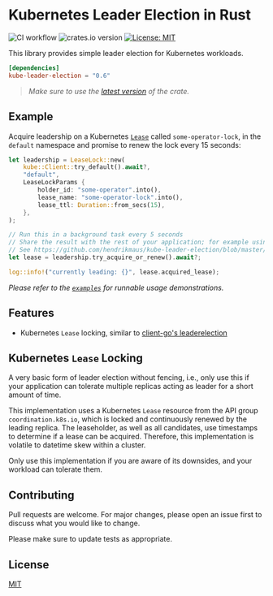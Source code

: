 # Kubernetes Leader Election in Rust

![CI workflow](https://github.com/hendrikmaus/kube-leader-election/actions/workflows/ci.yaml/badge.svg)
![crates.io version](https://img.shields.io/crates/v/kube-leader-election)
[![License: MIT](https://img.shields.io/badge/License-MIT-yellow.svg)](https://opensource.org/licenses/MIT)

This library provides simple leader election for Kubernetes workloads.

```toml
[dependencies]
kube-leader-election = "0.6"
```

> *Make sure to use the [latest version](https://crates.io/crates/kube-leader-election/versions) of the crate.*

## Example

Acquire leadership on a Kubernetes [`Lease`](https://kubernetes.io/docs/reference/kubernetes-api/cluster-resources/lease-v1/) called `some-operator-lock`, in the `default` namespace and promise to renew the lock every 15 seconds:

```rust
let leadership = LeaseLock::new(
    kube::Client::try_default().await?,
    "default",
    LeaseLockParams {
        holder_id: "some-operator".into(),
        lease_name: "some-operator-lock".into(),
        lease_ttl: Duration::from_secs(15),
    },
);

// Run this in a background task every 5 seconds
// Share the result with the rest of your application; for example using Arc<AtomicBool>
// See https://github.com/hendrikmaus/kube-leader-election/blob/master/examples/shared-lease.rs
let lease = leadership.try_acquire_or_renew().await?;

log::info!("currently leading: {}", lease.acquired_lease);
```

*Please refer to the [`examples`](https://github.com/hendrikmaus/kube-leader-election/tree/master/examples) for runnable usage demonstrations.*

## Features

- Kubernetes `Lease` locking, similar to [client-go's leaderelection](https://pkg.go.dev/k8s.io/client-go/tools/leaderelection)

## Kubernetes `Lease` Locking

A very basic form of leader election without fencing, i.e., only use this if your application can tolerate multiple replicas acting as leader for a short amount of time.

This implementation uses a Kubernetes `Lease` resource from the API group `coordination.k8s.io`, which is locked and continuously renewed by the leading replica. The leaseholder, as well as all candidates, use timestamps to determine if a lease can be acquired. Therefore, this implementation is volatile to datetime skew within a cluster.

Only use this implementation if you are aware of its downsides, and your workload can tolerate them.

## Contributing

Pull requests are welcome. For major changes, please open an issue first to discuss what you would like to change.

Please make sure to update tests as appropriate.

## License

[MIT](https://choosealicense.com/licenses/mit/)
